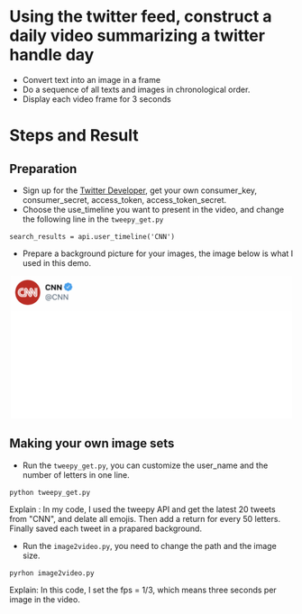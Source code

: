 # Using the twitter feed, construct a daily video summarizing a twitter handle day
- Convert text into an image in a frame
- Do a sequence of all texts and images in chronological order.
- Display each video frame for 3 seconds

# Steps and Result
## Preparation
- Sign up for the [Twitter Developer], get your own consumer_key, consumer_secret, access_token, access_token_secret.
- Choose the use_timeline you want to present in the video, and change the following line in the ```tweepy_get.py```
```
search_results = api.user_timeline('CNN')
```
- Prepare a background picture for your images, the image below is what I used in this demo.
<p align="middle">
  <img src= "https://github.com/BUEC500C1/video-zhangyanyu0722/blob/master/FFmpeg/Twitter_feed/origin.png" width= 500>
</p>

## Making your own image sets
- Run the ```tweepy_get.py```, you can customize the user_name and the number of letters in one line. 
```
python tweepy_get.py
```
Explain : In my code, I used the tweepy API and get the latest 20 tweets from "CNN", and delate all emojis. Then add a return for every 50 letters. Finally saved each tweet in a prapared background.
- Run the ```image2video.py```, you need to change the path and the image size.
```
pyrhon image2video.py
```
Explain: In this code, I set the fps = 1/3, which means three seconds per image in the video.












[Twitter Developer]: https://developer.twitter.com/

